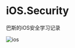 # iOS.Security
巴斯的iOS安全学习记录

![ios](https://user-images.githubusercontent.com/26270009/211590351-3480c5cd-8aac-422b-b8af-369f5733765d.jpg)
